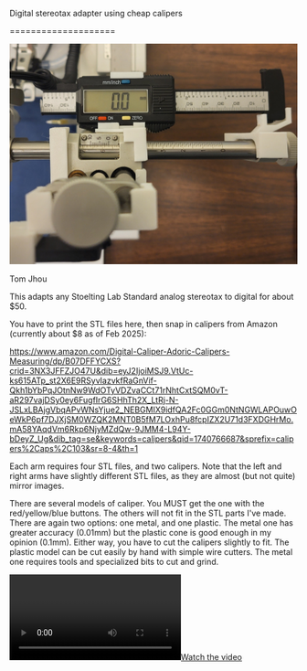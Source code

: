 Digital stereotax adapter using cheap calipers

====================

<div align="center"><img src="https://github.com/JhouLab/DigitalStereotaxAdapter/blob/main/photo.jpg" width="800"></div>


Tom Jhou


This adapts any Stoelting Lab Standard analog stereotax to digital for about $50.

You have to print the STL files here, then snap in calipers from Amazon (currently about $8 as of Feb 2025):

https://www.amazon.com/Digital-Caliper-Adoric-Calipers-Measuring/dp/B07DFFYCXS?crid=3NX3JFFZJO47U&dib=eyJ2IjoiMSJ9.VtUc-ks615ATp_st2X6E9RSyvIazvkfRaGnVif-Qkh1bYbPqJOtnNw9WdOTyVDZvaCCt71rNhtCxtSQM0vT-aR297vajDSy0ey6FugfIrG6SHhTh2X_LtRj-N-JSLxLBAjgVbqAPvWNsYjue2_NEBGMIX9idfQA2Fc0GGm0NtNGWLAPOuwOeWkP6pf7DJXjSM0WZQK2MNT0B5fM7LOxhPu8fcpIZX2U71d3FXDGHrMo.mA58YAqdVm6Rkp6NjyMZdQw-9JMM4-L94Y-bDeyZ_Ug&dib_tag=se&keywords=calipers&qid=1740766687&sprefix=calipers%2Caps%2C103&sr=8-4&th=1


Each arm requires four STL files, and two calipers. Note that the left and right arms have slightly different STL files, as they are almost (but not quite) mirror images.

There are several models of caliper. You MUST get the one with the red/yellow/blue buttons. The others will not fit in the STL parts I've made. There are again two options: one metal, and one plastic. The metal one has greater accuracy (0.01mm) but the plastic cone is good enough in my opinion (0.1mm). Either way, you have to cut the calipers slightly to fit. The plastic model can be cut easily by hand with simple wire cutters. The metal one requires tools and specialized bits to cut and grind.


[![Watch the video](https://github.com/JhouLab/DigitalStereotaxAdapter/blob/main/photo_dv.mp4)](https://github.com/JhouLab/DigitalStereotaxAdapter/blob/main/stereotax_dv.mp4)
